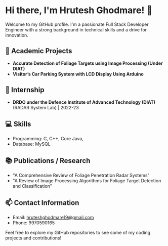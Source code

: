 # Hi there, I'm Hrutesh Ghodmare! 👋

Welcome to my GitHub profile. I'm a passionate Full Stack Developer Engineer with a strong background in technical skills and a drive for innovation. 

## 💼 Academic Projects

- **Accurate Detection of Foliage Targets using Image Processing (Under DIAT)** 
- **Visitor’s Car Parking System with LCD Display Using Arduino** 

## 💼 Internship

- **DRDO under the Defence Institute of Advanced Technology (DIAT)** (RADAR System Lab) | 2022-23

## 💻 Skills

- Programming: C, C++, Core Java, 
- Database: MySQL

## 📚 Publications / Research

- "A Comprehensive Review of Foliage Penetration Radar Systems"
- "A Review of Image Processing Algorithms for Foliage Target Detection and Classification"

## 📫 Contact Information

- Email: hruteshghodmare19@gmail.com
- Phone: 9970590165

Feel free to explore my GitHub repositories to see some of my coding projects and contributions!

